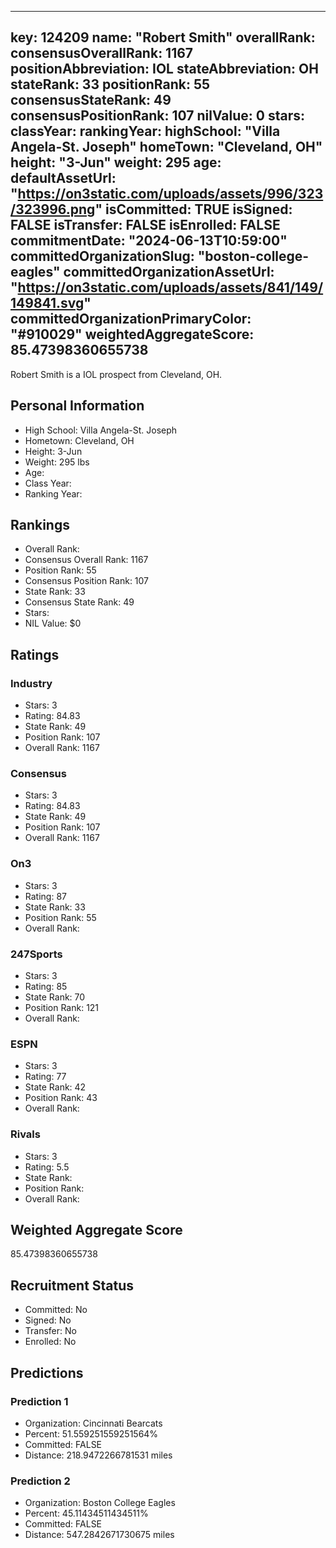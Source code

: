 ---
  key: 124209
  name: "Robert Smith"
  overallRank: 
  consensusOverallRank: 1167
  positionAbbreviation: IOL
  stateAbbreviation: OH
  stateRank: 33
  positionRank: 55
  consensusStateRank: 49
  consensusPositionRank: 107
  nilValue: 0
  stars: 
  classYear: 
  rankingYear: 
  highSchool: "Villa Angela-St. Joseph"
  homeTown: "Cleveland, OH"
  height: "3-Jun"
  weight: 295
  age: 
  defaultAssetUrl: "https://on3static.com/uploads/assets/996/323/323996.png"
  isCommitted: TRUE
  isSigned: FALSE
  isTransfer: FALSE
  isEnrolled: FALSE
  commitmentDate: "2024-06-13T10:59:00"
  committedOrganizationSlug: "boston-college-eagles"
  committedOrganizationAssetUrl: "https://on3static.com/uploads/assets/841/149/149841.svg"
  committedOrganizationPrimaryColor: "#910029"
  weightedAggregateScore: 85.47398360655738
  ---
  
  Robert Smith is a IOL prospect from Cleveland, OH.
  
  ## Personal Information
  - High School: Villa Angela-St. Joseph
  - Hometown: Cleveland, OH
  - Height: 3-Jun
  - Weight: 295 lbs
  - Age: 
  - Class Year: 
  - Ranking Year: 
  
  ## Rankings
  - Overall Rank: 
  - Consensus Overall Rank: 1167
  - Position Rank: 55
  - Consensus Position Rank: 107
  - State Rank: 33
  - Consensus State Rank: 49
  - Stars: 
  - NIL Value: $0
  
  ## Ratings
  
  ### Industry
  - Stars: 3
  - Rating: 84.83
  - State Rank: 49
  - Position Rank: 107
  - Overall Rank: 1167
  
  ### Consensus
  - Stars: 3
  - Rating: 84.83
  - State Rank: 49
  - Position Rank: 107
  - Overall Rank: 1167
  
  ### On3
  - Stars: 3
  - Rating: 87
  - State Rank: 33
  - Position Rank: 55
  - Overall Rank: 
  
  ### 247Sports
  - Stars: 3
  - Rating: 85
  - State Rank: 70
  - Position Rank: 121
  - Overall Rank: 
  
  ### ESPN
  - Stars: 3
  - Rating: 77
  - State Rank: 42
  - Position Rank: 43
  - Overall Rank: 
  
  ### Rivals
  - Stars: 3
  - Rating: 5.5
  - State Rank: 
  - Position Rank: 
  - Overall Rank: 
  
  ## Weighted Aggregate Score
  85.47398360655738
  
  ## Recruitment Status
  - Committed: No
  - Signed: No
  - Transfer: No
  - Enrolled: No
  
  
  
  ## Predictions
  
  ### Prediction 1
  - Organization: Cincinnati Bearcats
  - Percent: 51.559251559251564%
  - Committed: FALSE
  - Distance: 218.9472266781531 miles
  
  ### Prediction 2
  - Organization: Boston College Eagles
  - Percent: 45.11434511434511%
  - Committed: FALSE
  - Distance: 547.2842671730675 miles
  